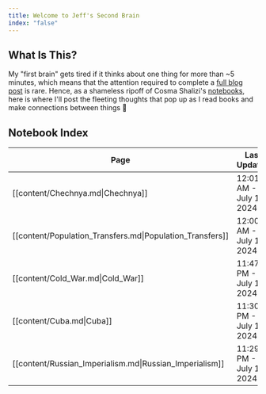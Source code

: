 ```yaml
---
title: Welcome to Jeff's Second Brain
index: "false"
---
```

## What Is This?

My "first brain" gets tired if it thinks about one thing for more than ~5 minutes, which means that the attention required to complete a [full blog post](https://jjacobs.me/blog) is rare. Hence, as a shameless ripoff of Cosma Shalizi's [notebooks](http://bactra.org/notebooks/), here is where I'll post the fleeting thoughts that pop up as I read books and make connections between things 🙈

## Notebook Index
<!-- QueryToSerialize: TABLE WITHOUT ID link(replace(title, " ", "_")) AS "Page", file.mtime AS "Last Updated" FROM "content" WHERE index = "true" SORT file.mtime DESC -->
<!-- SerializedQuery: TABLE WITHOUT ID link(replace(title, " ", "_")) AS "Page", file.mtime AS "Last Updated" FROM "content" WHERE index = "true" SORT file.mtime DESC -->

| Page                                                      | Last Updated             |
| --------------------------------------------------------- | ------------------------ |
| [[content/Chechnya.md\|Chechnya]]                         | 12:01 AM - July 15, 2024 |
| [[content/Population_Transfers.md\|Population_Transfers]] | 12:00 AM - July 15, 2024 |
| [[content/Cold_War.md\|Cold_War]]                         | 11:47 PM - July 14, 2024 |
| [[content/Cuba.md\|Cuba]]                                 | 11:30 PM - July 14, 2024 |
| [[content/Russian_Imperialism.md\|Russian_Imperialism]]   | 11:29 PM - July 14, 2024 |
<!-- SerializedQuery END -->

<!-- Dataview (for debugging)
```dataview
TABLE WITHOUT ID file.link AS "Page", file.mtime AS "Last Updated"
FROM "content"
WHERE index = "true"
SORT file.mtime DESC
```
-->

<!-- Old dataview:

```dataview
TABLE WITHOUT ID link(file.link, choice(title, title, file.aliases[0])) AS "Title", file.mtime AS "Last Updated"
FROM "content"
WHERE index = "true"
SORT file.mtime DESC
```

-->